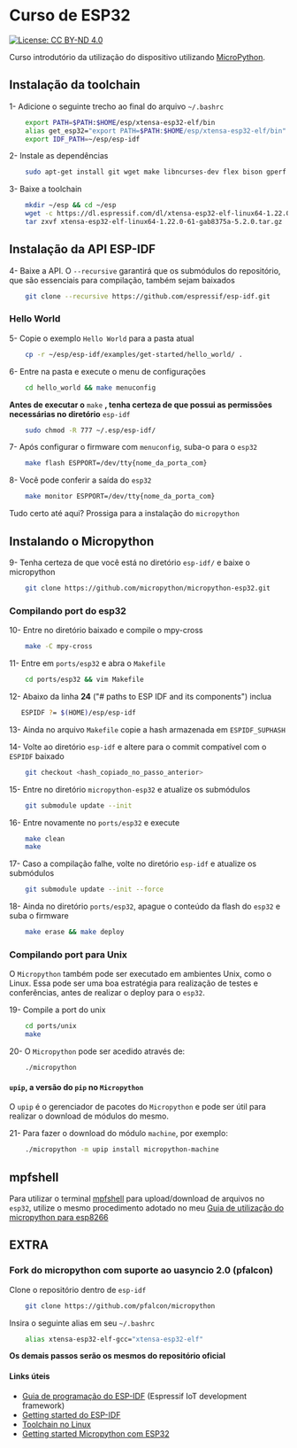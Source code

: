 # Curso de ESP32
[![License: CC BY-ND 4.0](https://img.shields.io/badge/License-CC%20BY--ND%204.0-lightgrey.svg)](https://creativecommons.org/licenses/by-nd/4.0/)

Curso introdutório da utilização do dispositivo utilizando [MicroPython](https://micropython.org/).

## Instalação da toolchain

1- Adicione o seguinte trecho ao final do arquivo `~/.bashrc`

``` bash
    export PATH=$PATH:$HOME/esp/xtensa-esp32-elf/bin
    alias get_esp32="export PATH=$PATH:$HOME/esp/xtensa-esp32-elf/bin"
    export IDF_PATH=~/esp/esp-idf
```

2- Instale as dependências

``` bash
    sudo apt-get install git wget make libncurses-dev flex bison gperf python python-serial
```

3- Baixe a toolchain

``` bash
    mkdir ~/esp && cd ~/esp
    wget -c https://dl.espressif.com/dl/xtensa-esp32-elf-linux64-1.22.0-61-gab8375a-5.2.0.tar.gz
    tar zxvf xtensa-esp32-elf-linux64-1.22.0-61-gab8375a-5.2.0.tar.gz
```

## Instalação da API ESP-IDF

4- Baixe a API. O `--recursive` garantirá que os submódulos do repositório, que são essenciais para compilação, também sejam baixados

``` bash
    git clone --recursive https://github.com/espressif/esp-idf.git
```

### Hello World

5- Copie o exemplo `Hello World` para a pasta atual
```bash
    cp -r ~/esp/esp-idf/examples/get-started/hello_world/ .
``` 

6- Entre na pasta e execute o menu de configurações
```bash
    cd hello_world && make menuconfig
```

__Antes de executar o__ `make` __, tenha certeza de que possui as permissões necessárias no diretório__ `esp-idf`
```bash
    sudo chmod -R 777 ~/.esp/esp-idf/
```

7- Após configurar o firmware com `menuconfig`, suba-o para o `esp32`
```bash
    make flash ESPPORT=/dev/tty{nome_da_porta_com}
```

8- Você pode conferir a saída do `esp32`
``` bash
    make monitor ESPPORT=/dev/tty{nome_da_porta_com}
```

Tudo certo até aqui? Prossiga para a instalação do `micropython`

## Instalando o Micropython

9- Tenha certeza de que você está no diretório `esp-idf/` e baixe o micropython
```bash
    git clone https://github.com/micropython/micropython-esp32.git
```

### Compilando port do esp32
10- Entre no diretório baixado e compile o mpy-cross
```bash
    make -C mpy-cross
```

11- Entre em `ports/esp32` e abra o `Makefile`
```bash
    cd ports/esp32 && vim Makefile
```

12- Abaixo da linha **24** ("# paths to ESP IDF and its components") inclua
```bash
   ESPIDF ?= $(HOME)/esp/esp-idf
```

13- Ainda no arquivo `Makefile` copie a hash armazenada em `ESPIDF_SUPHASH`


14- Volte ao diretório `esp-idf` e altere para o commit compatível com o `ESPIDF` baixado
```bash
    git checkout <hash_copiado_no_passo_anterior>
```

15- Entre no diretório `micropython-esp32` e atualize os submódulos
```bash
    git submodule update --init
```

16- Entre novamente no `ports/esp32` e execute
```bash
    make clean 
    make
```

17- Caso a compilação falhe, volte no diretório `esp-idf` e atualize os submódulos
```bash
    git submodule update --init --force
```

18- Ainda no diretório `ports/esp32`, apague o conteúdo da flash do `esp32` e suba o firmware
```bash
    make erase && make deploy
```

### Compilando port para Unix
O `Micropython` também pode ser executado em ambientes Unix, como o Linux. Essa pode ser uma boa estratégia para realização de testes e conferências, antes de realizar o deploy para o `esp32`.

19- Compile a port do unix
```bash
    cd ports/unix
    make
```

20- O `Micropython` pode ser acedido através de:
```
    ./micropython
```

#### `upip`, a versão do `pip` no `Micropython`
O `upip` é o gerenciador de pacotes do `Micropython` e pode ser útil para realizar o download de módulos do mesmo.

21- Para fazer o download do módulo `machine`, por exemplo:
```bash
    ./micropython -m upip install micropython-machine
```


## mpfshell

Para utilizar o terminal [mpfshell](https://github.com/wendlers/mpfshell) para upload/download de arquivos no `esp32`, utilize o mesmo procedimento adotado no meu [Guia de utilização do micropython para esp8266](https://github.com/GabrielMMelo/esp8266_course#mpfshell)


## EXTRA 
### Fork do micropython com suporte ao uasyncio 2.0 (pfalcon) 

Clone o repositório dentro de `esp-idf`
```bash
    git clone https://github.com/pfalcon/micropython
``` 

Insira o seguinte alias em seu `~/.bashrc`
```bash
    alias xtensa-esp32-elf-gcc="xtensa-esp32-elf"
```

**Os demais passos serão os mesmos do repositório oficial**


#### Links úteis
- [Guia de programação do ESP-IDF](https://docs.espressif.com/projects/esp-idf/en/latest/) (Espressif IoT development framework)
- [Getting started do ESP-IDF](https://docs.espressif.com/projects/esp-idf/en/latest/get-started/)
- [Toolchain no Linux](https://docs.espressif.com/projects/esp-idf/en/latest/get-started/linux-setup.html)
- [Getting started Micropython com ESP32](http://docs.micropython.org/en/latest/esp32/tutorial/intro.html#esp32-intro)
